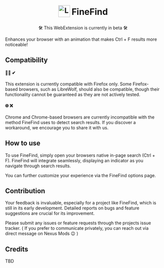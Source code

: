 <h1 align="center">
  <sub>
    <img src="https://github.com/user-attachments/assets/5e86806a-09ed-4305-a7e1-b483495098a8" alt="Logo" height="38" width="38">
  </sub>
  FineFind
</h1>
<p align="center">🛠 This WebExtension is currently in beta 🛠</p>
Enhances your browser with an animation that makes Ctrl + F results more noticeable!

## Compatibility

#### 🦊🔥 ✔

This extension is currently compatible with Firefox only. Some Firefox-based browsers, such as LibreWolf, should also be compatible, though their functionality cannot be guaranteed as they are not actively tested.

#### 🌐 ❌

Chrome and Chrome-based browsers are currently incompatible with the method FineFind uses to detect search results. If you discover a workaround, we encourage you to share it with us.

## How to use

To use FineFind, simply open your browsers native in-page search (Ctrl + F). FineFind will integrate seamlessly, displaying an indicator as you navigate through search results.

You can further customize your experience via the FineFind options page.

## Contribution

Your feedback is invaluable, especially for a project like FineFind, which is still in its early development. Detailed reports on bugs and feature suggestions are crucial for its improvement.

Please submit any issues or feature requests through the projects issue tracker.
( If you prefer to communicate privately, you can reach out via direct message on Nexus Mods 😉 )

## Credits
TBD
